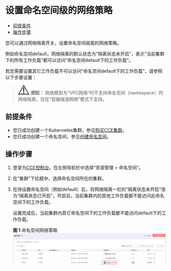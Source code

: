 # 设置命名空间级的网络策略<a name="cce_01_0286"></a>

-   [前提条件](#section1974410198410)
-   [操作步骤](#section42227541910)

您可以通过网络隔离开关，设置命名空间层面的网络策略。

例如命名空间default，网络隔离的默认状态为“隔离状态未开启”，表示“当前集群下的所有工作负载“都可以访问“命名空间default下的工作负载“。

若您需要设置其它工作负载不可以访问“命名空间default下的工作负载“，请参照以下步骤设置：

>![](public_sys-resources/icon-notice.gif) **须知：** 
>网络模型为“VPC网络“时不支持命名空间（namespace）的网络隔离，仅在“容器隧道网络“模式下支持。

## 前提条件<a name="section1974410198410"></a>

-   您已成功创建一个Kubernetes集群，参见[购买CCE集群](购买CCE集群.md)。
-   您已成功创建一个命名空间，参见[创建命名空间](创建命名空间.md)。

## 操作步骤<a name="section42227541910"></a>

1.  登录为[CCE控制台](https://console.huaweicloud.com/cce2.0/?utm_source=helpcenter)，在左侧导航栏中选择“资源管理 \> 命名空间“。
2.  在“集群”下拉框中，选择命名空间所在的集群。
3.  在待设置命名空间（例如default）后，将网络隔离一栏的“隔离状态未开启”改为“隔离状态已开启”，开启后，当前集群内的其他工作负载都不能访问此命名空间下的工作负载。

    设置完成后，当前集群内其它命名空间下的工作负载都不能访问default下的工作负载。

    **图 1**  命名空间网络策略<a name="cce_01_0059_fig9265934112612"></a>  
    ![](figures/命名空间网络策略.png "命名空间网络策略")


